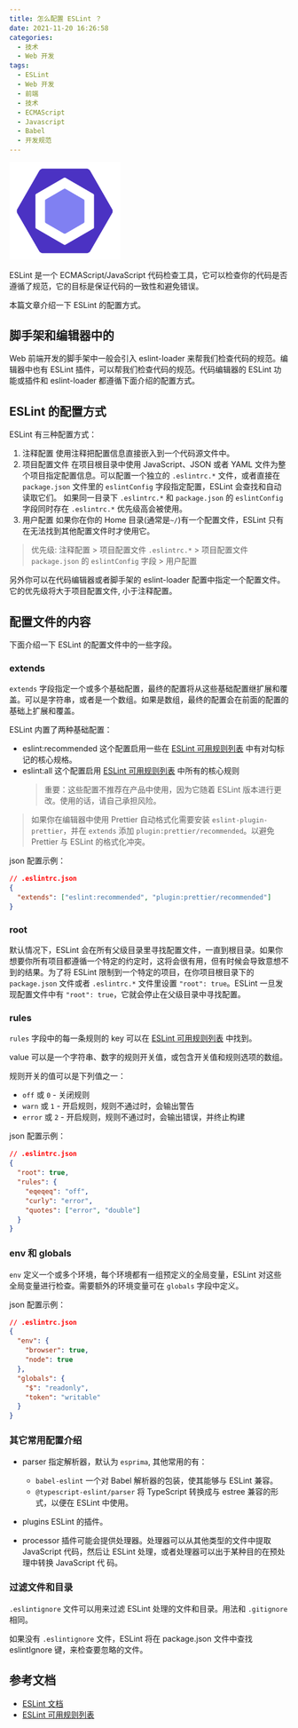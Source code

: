```yaml
---
title: 怎么配置 ESLint ？
date: 2021-11-20 16:26:58
categories:
  - 技术
  - Web 开发
tags:
  - ESLint
  - Web 开发
  - 前端
  - 技术
  - ECMAScript
  - Javascript
  - Babel
  - 开发规范
---
```


<img src="/asset/eslint-logo.svg" width="200px" />

ESLint 是一个 ECMAScript/JavaScript 代码检查工具，它可以检查你的代码是否遵循了规范，它的目标是保证代码的一致性和避免错误。

本篇文章介绍一下 ESLint 的配置方式。

<!-- more -->

## 脚手架和编辑器中的

Web 前端开发的脚手架中一般会引入 eslint-loader 来帮我们检查代码的规范。编辑器中也有 ESLint 插件，可以帮我们检查代码的规范。代码编辑器的 ESLint 功能或插件和 eslint-loader 都遵循下面介绍的配置方式。

## ESLint 的配置方式

ESLint 有三种配置方式：

1. 注释配置
   使用注释把配置信息直接嵌入到一个代码源文件中。
2. 项目配置文件
   在项目根目录中使用 JavaScript、JSON 或者 YAML 文件为整个项目指定配置信息。可以配置一个独立的 `.eslintrc.*` 文件，或者直接在 `package.json` 文件里的 `eslintConfig` 字段指定配置，ESLint 会查找和自动读取它们。
   如果同一目录下 `.eslintrc.*` 和 `package.json` 的 `eslintConfig` 字段同时存在 `.eslintrc.*` 优先级高会被使用。
3. 用户配置
   如果你在你的 Home 目录(通常是`~/`)有一个配置文件，ESLint 只有在无法找到其他配置文件时才使用它。

> 优先级: 注释配置 > 项目配置文件 `.eslintrc.*` > 项目配置文件 `package.json` 的 `eslintConfig` 字段 > 用户配置

另外你可以在代码编辑器或者脚手架的 eslint-loader 配置中指定一个配置文件。它的优先级将大于项目配置文件, 小于注释配置。

## 配置文件的内容

下面介绍一下 ESLint 的配置文件中的一些字段。

### extends

`extends` 字段指定一个或多个基础配置，最终的配置将从这些基础配置继扩展和覆盖。可以是字符串，或者是一个数组。如果是数组，最终的配置会在前面的配置的基础上扩展和覆盖。

ESLint 内置了两种基础配置：

- eslint:recommended
  这个配置启用一些在 [ESLint 可用规则列表] 中有对勾标记的核心规格。
- eslint:all
  这个配置启用 [ESLint 可用规则列表] 中所有的核心规则
  > 重要：这些配置不推荐在产品中使用，因为它随着 ESLint 版本进行更改。使用的话，请自己承担风险。

> 如果你在编辑器中使用 Prettier 自动格式化需要安装 `eslint-plugin-prettier`，并在 `extends` 添加 `plugin:prettier/recommended`。以避免 Prettier 与 ESLint 的格式化冲突。

json 配置示例：

```json
// .eslintrc.json
{
  "extends": ["eslint:recommended", "plugin:prettier/recommended"]
}
```

### root

默认情况下，ESLint 会在所有父级目录里寻找配置文件，一直到根目录。如果你想要你所有项目都遵循一个特定的约定时，这将会很有用，但有时候会导致意想不到的结果。为了将 ESLint 限制到一个特定的项目，在你项目根目录下的 `package.json` 文件或者 `.eslintrc.*` 文件里设置 `"root": true`。ESLint 一旦发现配置文件中有 `"root": true`，它就会停止在父级目录中寻找配置。

### rules

`rules` 字段中的每一条规则的 key 可以在 [ESLint 可用规则列表] 中找到。

value 可以是一个字符串、数字的规则开关值，或包含开关值和规则选项的数组。

规则开关的值可以是下列值之一：

- `off` 或 `0` - 关闭规则
- `warn` 或 `1` - 开启规则，规则不通过时，会输出警告
- `error` 或 `2` - 开启规则，规则不通过时，会输出错误，并终止构建

json 配置示例：

```json
// .eslintrc.json
{
  "root": true,
  "rules": {
    "eqeqeq": "off",
    "curly": "error",
    "quotes": ["error", "double"]
  }
}
```

### env 和 globals

`env` 定义一个或多个环境，每个环境都有一组预定义的全局变量，ESLint 对这些全局变量进行检查。需要额外的环境变量可在 `globals` 字段中定义。

json 配置示例：

```json
// .eslintrc.json
{
  "env": {
    "browser": true,
    "node": true
  },
  "globals": {
    "$": "readonly",
    "token": "writable"
  }
}
```

### 其它常用配置介绍

- parser
  指定解析器，默认为 `esprima`, 其他常用的有：

  - `babel-eslint` 一个对 Babel 解析器的包装，使其能够与 ESLint 兼容。
  - `@typescript-eslint/parser` 将 TypeScript 转换成与 estree 兼容的形式，以便在 ESLint 中使用。

- plugins
  ESLint 的插件。

- processor
  插件可能会提供处理器。处理器可以从其他类型的文件中提取 JavaScript 代码，然后让 ESLint 处理，或者处理器可以出于某种目的在预处理中转换 JavaScript 代 码。

### 过滤文件和目录

`.eslintignore` 文件可以用来过滤 ESLint 处理的文件和目录。用法和 `.gitignore` 相同。

如果没有 `.eslintignore` 文件，ESLint 将在 package.json 文件中查找 eslintIgnore 键，来检查要忽略的文件。

## 参考文档

- [ESLint 文档](https://eslint.org/docs/user-guide/configuring)
- [ESLint 可用规则列表]

[eslint 可用规则列表]: https://cn.eslint.org/docs/rules/
